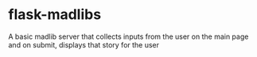 # flask-madlibs

A basic madlib server that collects inputs from the user on the main page and on submit, displays that story for the user
